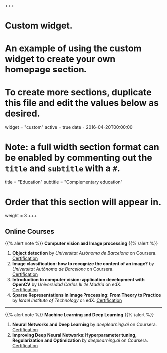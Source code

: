 +++
# Custom widget.
# An example of using the custom widget to create your own homepage section.
# To create more sections, duplicate this file and edit the values below as desired.
widget = "custom"
active = true
date = 2016-04-20T00:00:00

# Note: a full width section format can be enabled by commenting out the `title` and `subtitle` with a `#`.
title = "Education"
subtitle = "Complementary education"

# Order that this section will appear in.
weight = 3
+++
## Online Courses 
{{% alert note %}}
**Computer vision and Image processing**
{{% /alert %}}
1. **Object detection** by *Universitat Autònoma de Barcelona* on Coursera.
[Certification](https://www.coursera.org/account/accomplishments/verify/VVKNLTZR6CPW)  
2. **Image classification: how to recognize the content of an image?** by *Universitat Autònoma de Barcelona* 
on Coursera.  
[Certification](https://www.coursera.org/account/accomplishments/verify/RPHWSV2BYGAZ) 
3. **Introduction to computer vision: application development with OpenCV** by *Universidad Carlos III de Madrid* on edX.  
[Certification](https://courses.edx.org/certificates/8b7281ca884c4164b95ceae1fcfdae59)  
4. **Sparse Representations in Image Processing: From Theory to Practice** by *Israel Institute of Technology* on edX.
[Certification](https://courses.edx.org/certificates/2be0b82719ff40ec945831c00f7aec59)  
 --- 
{{% alert note %}}
**Machine Learning and Deep Learning**
{{% /alert %}}
1. **Neural Networks and Deep Learning** by *deeplearning.ai* on Coursera.
[Certification](https://www.coursera.org/account/accomplishments/verify/CFEQR4264ASY)  
2. **Improving Deep Neural Networks: Hyperparameter tuning, Regularization and Optimization** by *deeplearning.ai* on Coursera.
[Certification](https://www.coursera.org/account/accomplishments/verify/ZXZK7HSEJF8B)  

